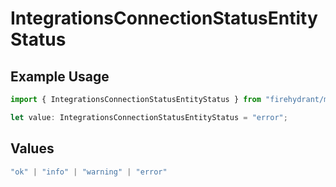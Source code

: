 # IntegrationsConnectionStatusEntityStatus

## Example Usage

```typescript
import { IntegrationsConnectionStatusEntityStatus } from "firehydrant/models/components";

let value: IntegrationsConnectionStatusEntityStatus = "error";
```

## Values

```typescript
"ok" | "info" | "warning" | "error"
```